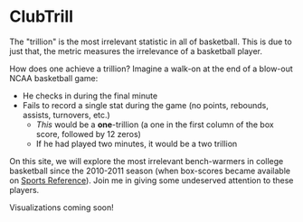 # ClubTrill

The "trillion" is the most irrelevant statistic in all of basketball. This is due to just that, the metric measures the irrelevance of a basketball player.  

How does one achieve a trillion? Imagine a walk-on at the end of a blow-out NCAA basketball game: 
- He checks in during the final minute
- Fails to record a single stat during the game (no points, rebounds, assists, turnovers, etc.)
  - *This* would be a **one**-trillion (a one in the first column of the box score, followed by 12 zeros) 
  - If he had played two minutes, it would be a two trillion

On this site, we will explore the most irrelevant bench-warmers in college basketball since the 2010-2011 season (when box-scores became available on [Sports Reference](http://www.sports-reference.com/cbb/boxscores/)).  Join me in giving some undeserved attention to these players. 

Visualizations coming soon!
